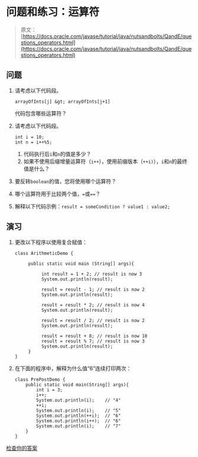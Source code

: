 # 问题和练习：运算符

> 原文： [https://docs.oracle.com/javase/tutorial/java/nutsandbolts/QandE/questions_operators.html](https://docs.oracle.com/javase/tutorial/java/nutsandbolts/QandE/questions_operators.html)

## 问题

1.  请考虑以下代码段。

    ```
    arrayOfInts[j] &gt; arrayOfInts[j+1]
    ```

    代码包含哪些运算符？
2.  请考虑以下代码段。

    ```
    int i = 10;
    int n = i++%5;

    ```

    1.  代码执行后`i`和`n`的值是多少？
    2.  如果不使用后缀增量运算符（`i++`），使用前缀版本（`++i)`），`i`和`n`的最终值是什么？
3.  要反转`boolean`的值，您将使用哪个运算符？
4.  哪个运算符用于比较两个值，`=`或`==`？
5.  解释以下代码示例：`result = someCondition ? value1 : value2;`

## 演习

1.  更改以下程序以使用复合赋值：

    ```
    class ArithmeticDemo {

         public static void main (String[] args){

              int result = 1 + 2; // result is now 3
              System.out.println(result);

              result = result - 1; // result is now 2
              System.out.println(result);

              result = result * 2; // result is now 4
              System.out.println(result);

              result = result / 2; // result is now 2
              System.out.println(result);

              result = result + 8; // result is now 10
              result = result % 7; // result is now 3
              System.out.println(result);
         }
    }

    ```

2.  在下面的程序中，解释为什么值“6”连续打印两次：

    ```
    class PrePostDemo {
        public static void main(String[] args){
            int i = 3;
            i++;
            System.out.println(i);    // "4"
            ++i;                     
            System.out.println(i);    // "5"
            System.out.println(++i);  // "6"
            System.out.println(i++);  // "6"
            System.out.println(i);    // "7"
        }
    }

    ```

[检查你的答案](answers_operators.html)